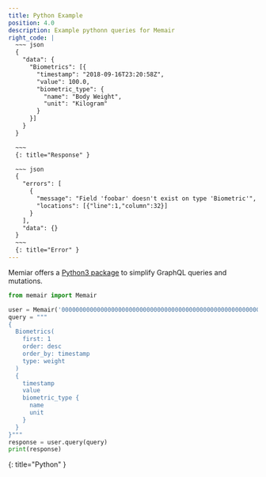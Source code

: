 ```yaml
---
title: Python Example
position: 4.0
description: Example pythonn queries for Memair
right_code: |
  ~~~ json
  {
    "data": {
      "Biometrics": [{
        "timestamp": "2018-09-16T23:20:58Z",
        "value": 100.0,
        "biometric_type": {
          "name": "Body Weight",
          "unit": "Kilogram"
        }
      }]
    }
  }

  ~~~
  {: title="Response" }

  ~~~ json
  {
    "errors": [
      {
        "message": "Field 'foobar' doesn't exist on type 'Biometric'",
        "locations": [{"line":1,"column":32}]
      }
    ],
    "data": {}
  }
  ~~~
  {: title="Error" }
---
```


Memiar offers a [Python3 package](https://pypi.org/project/memair/) to simplify GraphQL queries and mutations.

~~~ python
from memair import Memair

user = Memair('0000000000000000000000000000000000000000000000000000000000000000')
query = """
{
  Biometrics(
    first: 1
    order: desc
    order_by: timestamp
    type: weight
  )
  {
    timestamp
    value
    biometric_type {
      name
      unit
    }
  }
}"""
response = user.query(query)
print(response)
~~~
{: title="Python" }
